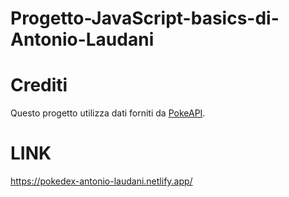 # Progetto-JavaScript-basics-di-Antonio-Laudani

# Crediti
Questo progetto utilizza dati forniti da [PokeAPI](https://pokeapi.co/).

# LINK
https://pokedex-antonio-laudani.netlify.app/